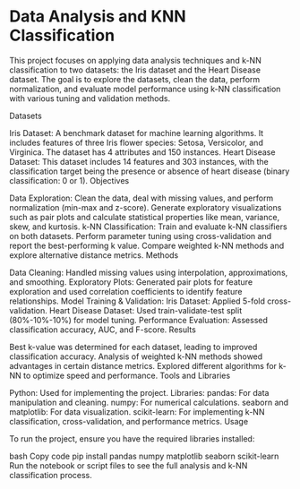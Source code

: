 # Data Analysis and KNN Classification

This project focuses on applying data analysis techniques and k-NN classification to two datasets: the Iris dataset and the Heart Disease dataset. The goal is to explore the datasets, clean the data, perform normalization, and evaluate model performance using k-NN classification with various tuning and validation methods.

Datasets

Iris Dataset:
A benchmark dataset for machine learning algorithms. It includes features of three Iris flower species: Setosa, Versicolor, and Virginica. The dataset has 4 attributes and 150 instances.
Heart Disease Dataset:
This dataset includes 14 features and 303 instances, with the classification target being the presence or absence of heart disease (binary classification: 0 or 1).
Objectives

Data Exploration: Clean the data, deal with missing values, and perform normalization (min-max and z-score). Generate exploratory visualizations such as pair plots and calculate statistical properties like mean, variance, skew, and kurtosis.
k-NN Classification:
Train and evaluate k-NN classifiers on both datasets.
Perform parameter tuning using cross-validation and report the best-performing k value.
Compare weighted k-NN methods and explore alternative distance metrics.
Methods

Data Cleaning: Handled missing values using interpolation, approximations, and smoothing.
Exploratory Plots: Generated pair plots for feature exploration and used correlation coefficients to identify feature relationships.
Model Training & Validation:
Iris Dataset: Applied 5-fold cross-validation.
Heart Disease Dataset: Used train-validate-test split (80%-10%-10%) for model tuning.
Performance Evaluation: Assessed classification accuracy, AUC, and F-score.
Results

Best k-value was determined for each dataset, leading to improved classification accuracy.
Analysis of weighted k-NN methods showed advantages in certain distance metrics.
Explored different algorithms for k-NN to optimize speed and performance.
Tools and Libraries

Python: Used for implementing the project.
Libraries:
pandas: For data manipulation and cleaning.
numpy: For numerical calculations.
seaborn and matplotlib: For data visualization.
scikit-learn: For implementing k-NN classification, cross-validation, and performance metrics.
Usage

To run the project, ensure you have the required libraries installed:

bash
Copy code
pip install pandas numpy matplotlib seaborn scikit-learn
Run the notebook or script files to see the full analysis and k-NN classification process.
